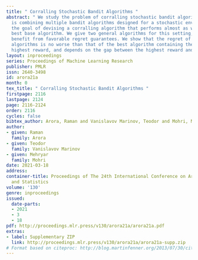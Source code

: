 ```yaml
---
title: " Corralling Stochastic Bandit Algorithms "
abstract: " We study the problem of corralling stochastic bandit algorithms, that
  is combining multiple bandit algorithms designed for a stochastic environment, with
  the goal of devising a corralling algorithm that performs almost as well as the
  best base algorithm. We give two general algorithms for this setting, which we show
  benefit from favorable regret guarantees. We show that the regret of the corralling
  algorithms is no worse than that of the best algorithm containing the arm with the
  highest reward, and depends on the gap between the highest reward and other rewards. "
layout: inproceedings
series: Proceedings of Machine Learning Research
publisher: PMLR
issn: 2640-3498
id: arora21a
month: 0
tex_title: " Corralling Stochastic Bandit Algorithms "
firstpage: 2116
lastpage: 2124
page: 2116-2124
order: 2116
cycles: false
bibtex_author: Arora, Raman and Vanislavov Marinov, Teodor and Mohri, Mehryar
author:
- given: Raman
  family: Arora
- given: Teodor
  family: Vanislavov Marinov
- given: Mehryar
  family: Mohri
date: 2021-03-18
address:
container-title: Proceedings of The 24th International Conference on Artificial Intelligence
  and Statistics
volume: '130'
genre: inproceedings
issued:
  date-parts:
  - 2021
  - 3
  - 18
pdf: http://proceedings.mlr.press/v130/arora21a/arora21a.pdf
extras:
- label: Supplementary ZIP
  link: http://proceedings.mlr.press/v130/arora21a/arora21a-supp.zip
# Format based on citeproc: http://blog.martinfenner.org/2013/07/30/citeproc-yaml-for-bibliographies/
---
```

